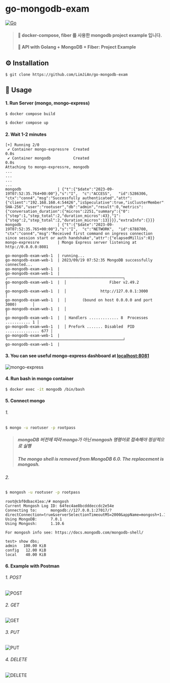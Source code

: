 # go-mongodb-exam
[![Go](https://img.shields.io/badge/go-1.21-blue.svg?style=for-the-badge&logo=go&logoColor=white)](https://go.dev/dl/)

> #### 🎯 docker-compose, fiber 를 사용한 mongodb project example 입니다.
> #### 🎯 API with Golang + MongoDB + Fiber: Project Example

## ⚙️ Installation
```shell
$ git clone https://github.com/LimJiAn/go-mongodb-exam
```
## 👀 Usage
#### 1. Run Server (mongo, mongo-express)
```bash
$ docker compose build
```
```bash
$ docker compose up
```
#### 2. Wait 1-2 minutes
```console
[+] Running 2/0
 ✔ Container mongo-expressre  Created                                                                    0.0s
 ✔ Container mongodb          Created                                                                    0.0s
Attaching to mongo-expressre, mongodb
...
...
...
...
mongodb                | {"t":{"$date":"2023-09-19T07:52:35.764+00:00"},"s":"I",  "c":"ACCESS",   "id":5286306, "ctx":"conn4","msg":"Successfully authenticated","attr":{"client":"192.168.160.4:54426","isSpeculative":true,"isClusterMember":false,"mechanism":"SCRAM-SHA-256","user":"rootuser","db":"admin","result":0,"metrics":{"conversation_duration":{"micros":2251,"summary":{"0":{"step":1,"step_total":2,"duration_micros":43},"1":{"step":2,"step_total":2,"duration_micros":13}}}},"extraInfo":{}}}
mongodb                | {"t":{"$date":"2023-09-19T07:52:35.765+00:00"},"s":"I",  "c":"NETWORK",  "id":6788700, "ctx":"conn4","msg":"Received first command on ingress connection since session start or auth handshake","attr":{"elapsedMillis":0}}
mongo-expressre        | Mongo Express server listening at http://0.0.0.0:8081

go-mongodb-exam-web-1  | running...
go-mongodb-exam-web-1  | 2023/09/19 07:52:35 MongoDB successfully connected...
go-mongodb-exam-web-1  |
go-mongodb-exam-web-1  |  ┌───────────────────────────────────────────────────┐
go-mongodb-exam-web-1  |  │                   Fiber v2.49.2                   │
go-mongodb-exam-web-1  |  │               http://127.0.0.1:3000               │
go-mongodb-exam-web-1  |  │       (bound on host 0.0.0.0 and port 3000)       │
go-mongodb-exam-web-1  |  │                                                   │
go-mongodb-exam-web-1  |  │ Handlers ............. 8  Processes ........... 1 │
go-mongodb-exam-web-1  |  │ Prefork ....... Disabled  PID ............... 677 │
go-mongodb-exam-web-1  |  └───────────────────────────────────────────────────┘
go-mongodb-exam-web-1  |
```
#### 3. You can see useful mongo-express dashboard at [localhost:8081](http://localhost:8081)
![mongo-express](https://github.com/LimJiAn/go-mongodb-exam/assets/85569173/128069a1-7c84-41ea-9ec1-f6920eadc854)

#### 4. Run bash in mongo container
```bash
$ docker exec -it mongodb /bin/bash
```


#### 5. Connect mongo
###### 1.
```bash
$ mongo -u rootuser -p rootpass
```
> ##### mongoDB 버전에 따라 mongo가 아닌 mongosh 명령어로 접속해야 정상적으로 실행
> ##### The mongo shell is removed from MongoDB 6.0. The replacement is mongosh.
###### 2.
```bash
$ mongosh -u rootuser -p rootpass
```

```console
root@cbf0dbac41ea:/# mongosh
Current Mongosh Log ID:	64fec4ae8bcdddeccdc2e54e
Connecting to:		mongodb://127.0.0.1:27017/?directConnection=true&serverSelectionTimeoutMS=2000&appName=mongosh+1.10.6
Using MongoDB:		7.0.1
Using Mongosh:		1.10.6

For mongosh info see: https://docs.mongodb.com/mongodb-shell/

test> show dbs;
admin   100.00 KiB
config   12.00 KiB
local    40.00 KiB
```
#### 6. Example with Postman
###### 1. POST
![POST](https://github.com/LimJiAn/go-mongodb-exam/assets/85569173/99d9ea3b-019a-400d-89a7-6f91bfb83f09)
###### 2. GET
![GET](https://github.com/LimJiAn/go-mongodb-exam/assets/85569173/6890b2f3-68b3-4f6b-84e4-035a0fba3701)
###### 3. PUT
![PUT](https://github.com/LimJiAn/go-mongodb-exam/assets/85569173/185aac45-cd20-4ed2-b399-18d4115f8c4a)
###### 4. DELETE
![DELETE](https://github.com/LimJiAn/go-mongodb-exam/assets/85569173/b894ace0-905f-4c71-9f97-7f25c947493a)
